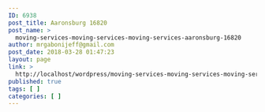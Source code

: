 ```yaml
---
ID: 6938
post_title: Aaronsburg 16820
post_name: >
  moving-services-moving-services-moving-services-aaronsburg-16820
author: mrgabonijeff@gmail.com
post_date: 2018-03-28 01:47:23
layout: page
link: >
  http://localhost/wordpress/moving-services-moving-services-moving-services-aaronsburg-16820/
published: true
tags: [ ]
categories: [ ]
---
```

